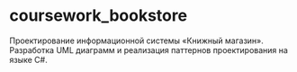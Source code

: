 # coursework_bookstore
Проектирование информационной системы «Книжный магазин». Разработка UML диаграмм и реализация паттернов проектирования на языке C#. 
